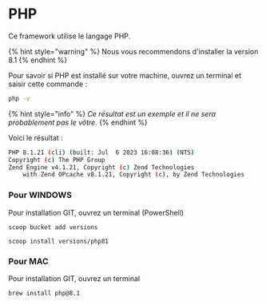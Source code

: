 # PHP

Ce framework utilise le langage PHP.&#x20;

{% hint style="warning" %}
Nous vous recommendons d'installer la version 8.1
{% endhint %}

Pour savoir si PHP est installé sur votre machine, ouvrez un terminal et saisir cette commande :&#x20;

```bash
php -v
```

{% hint style="info" %}
_Ce résultat est un exemple et il ne sera probablement pas le vôtre._
{% endhint %}

Voici le résultat :

```bash
PHP 8.1.21 (cli) (built: Jul  6 2023 16:08:36) (NTS)
Copyright (c) The PHP Group
Zend Engine v4.1.21, Copyright (c) Zend Technologies
    with Zend OPcache v8.1.21, Copyright (c), by Zend Technologies
```

### Pour WINDOWS

Pour installation GIT, ouvrez un terminal (PowerShell)

```
scoop bucket add versions
```

```
scoop install versions/php81
```

### Pour MAC

Pour installation GIT, ouvrez un terminal

```
brew install php@8.1
```
